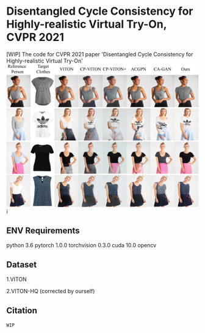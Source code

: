 # Disentangled Cycle Consistency for Highly-realistic Virtual Try-On, CVPR 2021
[WIP] The code for CVPR 2021 paper 'Disentangled Cycle Consistency for Highly-realistic Virtual Try-On'
![image](https://github.com/ChongjianGE/DCTON/blob/main/image/show.png?raw=true)i

## ENV Requirements
python 3.6
pytorch 1.0.0
torchvision 0.3.0
cuda 10.0
opencv

## Dataset
1.VITON

2.VITON-HQ (corrected by ourself)

## Citation
```
WIP
```



